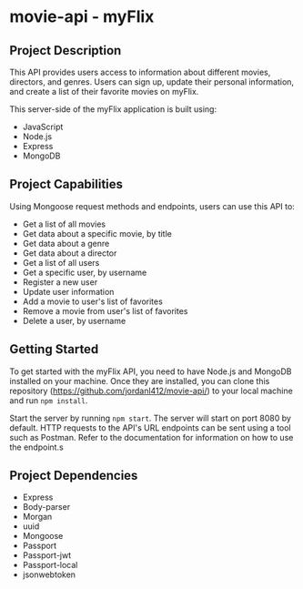 # movie-api - myFlix

## Project Description
This API provides users access to information about different movies, directors, and genres. Users can sign up, update their personal information, and create a list of their favorite movies on myFlix.

This server-side of the myFlix application is built using:
 - JavaScript
 - Node.js
 - Express
 - MongoDB

## Project Capabilities
Using Mongoose request methods and endpoints, users can use this API to:
 - Get a list of all movies
 - Get data about a specific movie, by title
 - Get data about a genre
 - Get data about a director
 - Get a list of all users
 - Get a specific user, by username
 - Register a new user
 - Update user information
 - Add a movie to user's list of favorites
 - Remove a movie from user's list of favorites
 - Delete a user, by username

## Getting Started
To get started with the myFlix API, you need to have Node.js and MongoDB installed on your machine. Once they are installed, you can clone this repository (https://github.com/jordanl412/movie-api/) to your local machine and run `npm install`. 

Start the server by running `npm start`. The server will start on port 8080 by default. HTTP requests to the API's URL endpoints can be sent using a tool such as Postman. Refer to the documentation for information on how to use the endpoint.s

## Project Dependencies
 - Express
 - Body-parser
 - Morgan
 - uuid
 - Mongoose
 - Passport
 - Passport-jwt
 - Passport-local
 - jsonwebtoken
 
